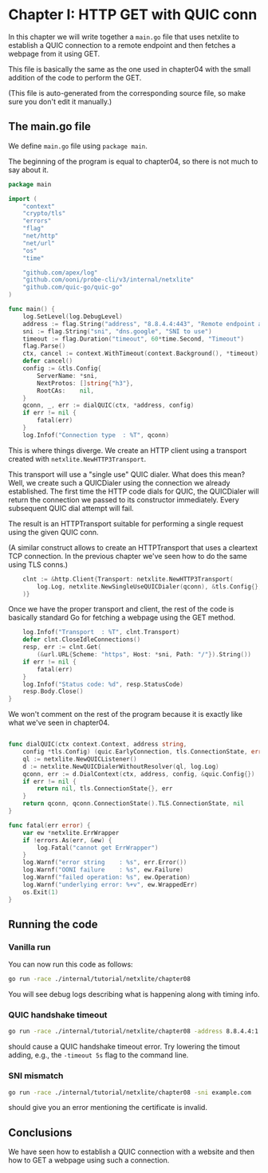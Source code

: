 
# Chapter I: HTTP GET with QUIC conn

In this chapter we will write together a `main.go` file that
uses netxlite to establish a QUIC connection to a remote endpoint
and then fetches a webpage from it using GET.

This file is basically the same as the one used in chapter04
with the small addition of the code to perform the GET.

(This file is auto-generated from the corresponding source file,
so make sure you don't edit it manually.)

## The main.go file

We define `main.go` file using `package main`.

The beginning of the program is equal to chapter04,
so there is not much to say about it.

```Go
package main

import (
	"context"
	"crypto/tls"
	"errors"
	"flag"
	"net/http"
	"net/url"
	"os"
	"time"

	"github.com/apex/log"
	"github.com/ooni/probe-cli/v3/internal/netxlite"
	"github.com/quic-go/quic-go"
)

func main() {
	log.SetLevel(log.DebugLevel)
	address := flag.String("address", "8.8.4.4:443", "Remote endpoint address")
	sni := flag.String("sni", "dns.google", "SNI to use")
	timeout := flag.Duration("timeout", 60*time.Second, "Timeout")
	flag.Parse()
	ctx, cancel := context.WithTimeout(context.Background(), *timeout)
	defer cancel()
	config := &tls.Config{
		ServerName: *sni,
		NextProtos: []string{"h3"},
		RootCAs:    nil,
	}
	qconn, _, err := dialQUIC(ctx, *address, config)
	if err != nil {
		fatal(err)
	}
	log.Infof("Connection type  : %T", qconn)
```

This is where things diverge. We create an HTTP client
using a transport created with `netxlite.NewHTTP3Transport`.

This transport will use a "single use" QUIC dialer.
What does this mean? Well, we create such a QUICDialer
using the connection we already established. The first
time the HTTP code dials for QUIC, the QUICDialer will
return the connection we passed to its constructor
immediately. Every subsequent QUIC dial attempt will fail.

The result is an HTTPTransport suitable for performing
a single request using the given QUIC conn.

(A similar construct allows to create an HTTPTransport that
uses a cleartext TCP connection. In the previous chapter we've
seen how to do the same using TLS conns.)

```Go
	clnt := &http.Client{Transport: netxlite.NewHTTP3Transport(
		log.Log, netxlite.NewSingleUseQUICDialer(qconn), &tls.Config{},
	)}
```

Once we have the proper transport and client, the rest of
the code is basically standard Go for fetching a webpage
using the GET method.

```Go
	log.Infof("Transport  : %T", clnt.Transport)
	defer clnt.CloseIdleConnections()
	resp, err := clnt.Get(
		(&url.URL{Scheme: "https", Host: *sni, Path: "/"}).String())
	if err != nil {
		fatal(err)
	}
	log.Infof("Status code: %d", resp.StatusCode)
	resp.Body.Close()
}

```

We won't comment on the rest of the program because it is
exactly like what we've seen in chapter04.

```Go

func dialQUIC(ctx context.Context, address string,
	config *tls.Config) (quic.EarlyConnection, tls.ConnectionState, error) {
	ql := netxlite.NewQUICListener()
	d := netxlite.NewQUICDialerWithoutResolver(ql, log.Log)
	qconn, err := d.DialContext(ctx, address, config, &quic.Config{})
	if err != nil {
		return nil, tls.ConnectionState{}, err
	}
	return qconn, qconn.ConnectionState().TLS.ConnectionState, nil
}

func fatal(err error) {
	var ew *netxlite.ErrWrapper
	if !errors.As(err, &ew) {
		log.Fatal("cannot get ErrWrapper")
	}
	log.Warnf("error string    : %s", err.Error())
	log.Warnf("OONI failure    : %s", ew.Failure)
	log.Warnf("failed operation: %s", ew.Operation)
	log.Warnf("underlying error: %+v", ew.WrappedErr)
	os.Exit(1)
}

```

## Running the code

### Vanilla run

You can now run this code as follows:

```bash
go run -race ./internal/tutorial/netxlite/chapter08
```

You will see debug logs describing what is happening along with timing info.

### QUIC handshake timeout

```bash
go run -race ./internal/tutorial/netxlite/chapter08 -address 8.8.4.4:1
```

should cause a QUIC handshake timeout error. Try lowering the timout adding, e.g.,
the `-timeout 5s` flag to the command line.

### SNI mismatch

```bash
go run -race ./internal/tutorial/netxlite/chapter08 -sni example.com
```

should give you an error mentioning the certificate is invalid.

## Conclusions

We have seen how to establish a QUIC connection with a website
and then how to GET a webpage using such a connection.
